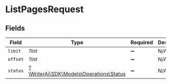 # ListPagesRequest


## Fields

| Field                                                                        | Type                                                                         | Required                                                                     | Description                                                                  |
| ---------------------------------------------------------------------------- | ---------------------------------------------------------------------------- | ---------------------------------------------------------------------------- | ---------------------------------------------------------------------------- |
| `limit`                                                                      | *?int*                                                                       | :heavy_minus_sign:                                                           | N/A                                                                          |
| `offset`                                                                     | *?int*                                                                       | :heavy_minus_sign:                                                           | N/A                                                                          |
| `status`                                                                     | [?\WriterAi\SDK\Models\Operations\Status](../../Models/Operations/Status.md) | :heavy_minus_sign:                                                           | N/A                                                                          |